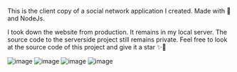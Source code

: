 This is the client copy of a social network application I created.
Made with 💚 and NodeJs.

I took down the website from production. It remains in my local server. The source code to the serverside project still remains private.
Feel free to look at the source code of this project and give it a star ✨🤩

![image](https://user-images.githubusercontent.com/81763480/166340711-3f90bad5-195c-478e-b0c8-85306af8f8bb.png)
![image](https://user-images.githubusercontent.com/81763480/166340833-4ea8e5c0-de22-43bd-82bb-a166824ec5bf.png)
![image](https://user-images.githubusercontent.com/81763480/166340880-ffbd4caa-0ee6-49dc-80d4-3cb5d9160fda.png)
![image](https://user-images.githubusercontent.com/81763480/166340922-55bb3a19-aac3-4d8f-8cd4-a29264ff0c75.png)
